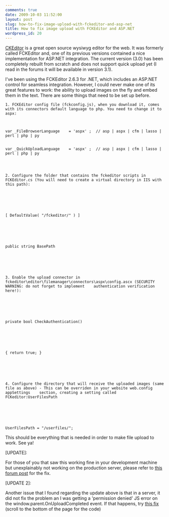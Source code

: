```yaml
---
comments: true
date: 2009-10-03 11:52:00
layout: post
slug: how-to-fix-image-upload-with-fckeditor-and-asp-net
title: How to fix image upload with FCKEditor and ASP.NET
wordpress_id: 20
---
```



[CKEditor](/admin/Pages/ckeditor.com) is a great open source wysiwyg editor for the web. It was formerly called FCKEditor and, one of its previous versions contained a nice implementation for ASP.NET integration. The current version (3.0) has been completely rebuilt from scratch and does not support quick upload yet (I read in the forums it will be available in version 3.1).






I've been using the FCKEditor  2.6.3 for .NET, which includes an ASP.NET control for seamless integration. However, I could never make one of its great features to work: the ability to upload images on the fly and embed them in the text. There are some things that need to be set up before.



	1. FCKEditor config file (fckconfig.js), when you download it, comes with its connectors default language to php. You need to change it to aspx:



	var _FileBrowserLanguage	= 'aspx' ;	// asp | aspx | cfm | lasso | perl | php | py 


	var _QuickUploadLanguage	= 'aspx' ;	// asp | aspx | cfm | lasso | perl | php | py  




	2. Configure the folder that contains the fckeditor scripts in FCKEditor.cs (You will need to create a virtual directory in IIS with this path):






	[ DefaultValue( "/fckeditor/" ) ]






	public string BasePath 






	3. Enable the upload connector in fckeditor\editor\filemanager\connectors\aspx\config.ascx (SECURITY WARNING: do not forget to implement 	authentication verification here!):






	private bool CheckAuthentication()






	{ return true; }






	4. Configure the directory that will receive the uploaded images (same file as above) - This can be overriden in your website web.config appSettings 	section, creating a setting called FCKeditor:UserFilesPath






	UserFilesPath = "/userfiles/";













This should be  everything that is needed in order to make file upload to work. See ya!













[UPDATE]:






For those of you that saw this working fine in your development machine but  unexplainably not working on the production server, please refer to [this forum post](http://cksource.com/forums/viewtopic.php?f=6&t=12112) for the fix.






[UPDATE 2]:






Another issue that I found regarding the update above is that in a server, it did not fix the problem an I was getting a 'permission denied' JS error on the window.parent.OnUploadCompleted event. If that happens, try [this fix](http://dev.fckeditor.net/ticket/2115) (scroll to the bottom of the page for the code)




